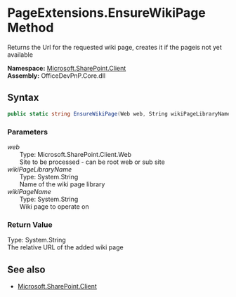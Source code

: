 # PageExtensions.EnsureWikiPage Method  
Returns the Url for the requested wiki page, creates it if the pageis not yet available  

**Namespace:** [Microsoft.SharePoint.Client](Microsoft.SharePoint.Client.md)  
**Assembly:** OfficeDevPnP.Core.dll  
## Syntax
```C#
public static string EnsureWikiPage(Web web, String wikiPageLibraryName, String wikiPageName)
```
### Parameters
*web*  
&emsp;&emsp;Type: Microsoft.SharePoint.Client.Web  
&emsp;&emsp;Site to be processed - can be root web or sub site  
*wikiPageLibraryName*  
&emsp;&emsp;Type: System.String  
&emsp;&emsp;Name of the wiki page library  
*wikiPageName*  
&emsp;&emsp;Type: System.String  
&emsp;&emsp;Wiki page to operate on  
### Return Value
Type: System.String  
The relative URL of the added wiki page

## See also
- [Microsoft.SharePoint.Client](Microsoft.SharePoint.Client.md)
